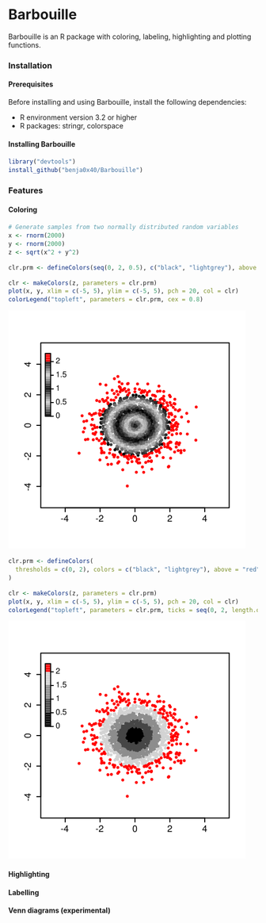 Barbouille
================================================================================

Barbouille is an R package with coloring, labeling, highlighting and plotting
functions.

### Installation ###

#### Prerequisites ####

Before installing and using Barbouille, install the following dependencies:

  - R environment version 3.2 or higher
  - R packages: stringr, colorspace
  
#### Installing Barbouille ####

```R
library("devtools")
install_github("benja0x40/Barbouille")
```

### Features ###

#### Coloring ####

```R
# Generate samples from two normally distributed random variables
x <- rnorm(2000)
y <- rnorm(2000)
z <- sqrt(x^2 + y^2)
```

```R
clr.prm <- defineColors(seq(0, 2, 0.5), c("black", "lightgrey"), above = "red", range = c(0, 2.3))
```

```R
clr <- makeColors(z, parameters = clr.prm)
plot(x, y, xlim = c(-5, 5), ylim = c(-5, 5), pch = 20, col = clr)
colorLegend("topleft", parameters = clr.prm, cex = 0.8)
```

![](./images/examples/makeColors_1.svg "example")

```R
clr.prm <- defineColors(
  thresholds = c(0, 2), colors = c("black", "lightgrey"), above = "red", range = c(0, 2.3), levels = 4
)
```

```R
clr <- makeColors(z, parameters = clr.prm)
plot(x, y, xlim = c(-5, 5), ylim = c(-5, 5), pch = 20, col = clr)
colorLegend("topleft", parameters = clr.prm, ticks = seq(0, 2, length.out = 5), cex = 0.8)
```
![](./images/examples/makeColors_2.svg "example")

#### Highlighting ####

#### Labelling ####

#### Venn diagrams (experimental) ####

